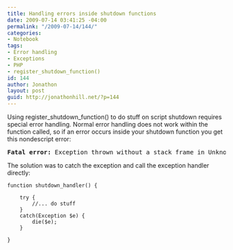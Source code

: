 ```yaml
---
title: Handling errors inside shutdown functions
date: 2009-07-14 03:41:25 -04:00
permalink: "/2009-07-14/144/"
categories:
- Notebook
tags:
- Error handling
- Exceptions
- PHP
- register_shutdown_function()
id: 144
author: Jonathon
layout: post
guid: http://jonathonhill.net/?p=144
---
```


Using register\_shutdown\_function() to do stuff on script shutdown requires special error handling. Normal error handling does not work within the function called, so if an error occurs inside your shutdown function you get this nondescript error:

<pre><strong>Fatal error:</strong> Exception thrown without a stack frame in Unknown on line 0</pre>

The solution was to catch the exception and call the exception handler directly:

    function shutdown_handler() {
    
    	try {
    		//... do stuff
    	}
    	catch(Exception $e) {
    		die($e);
    	}
    
    }